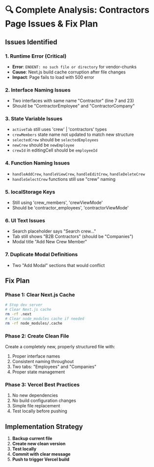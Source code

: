 # 🔍 Complete Analysis: Contractors Page Issues & Fix Plan

## Issues Identified

### 1. **Runtime Error (Critical)**
- **Error**: `ENOENT: no such file or directory` for vendor-chunks
- **Cause**: Next.js build cache corruption after file changes
- **Impact**: Page fails to load with 500 error

### 2. **Interface Naming Issues**
- Two interfaces with same name "Contractor" (line 7 and 23)
- Should be "ContractorEmployee" and "ContractorCompany"

### 3. **State Variable Issues**  
- `activeTab` still uses 'crew' | 'contractors' types
- `crewMembers` state name not updated to match new structure
- `selectedCrew` should be `selectedEmployees`
- `newCrew` should be `newEmployee`
- `crewId` in editingCell should be `employeeId`

### 4. **Function Naming Issues**
- `handleAddCrew`, `handleViewCrew`, `handleEditCrew`, `handleDeleteCrew`
- `handleSelectCrew` functions still use "crew" naming

### 5. **localStorage Keys**
- Still using 'crew_members', 'crewViewMode'
- Should be 'contractor_employees', 'contractorViewMode'

### 6. **UI Text Issues**
- Search placeholder says "Search crew..."
- Tab still shows "B2B Contractors" (should be "Companies")
- Modal title "Add New Crew Member"

### 7. **Duplicate Modal Definitions**
- Two "Add Modal" sections that would conflict

## Fix Plan

### Phase 1: Clear Next.js Cache
```bash
# Stop dev server
# Clear Next.js cache
rm -rf .next
# Clear node_modules cache if needed
rm -rf node_modules/.cache
```

### Phase 2: Create Clean File
Create a completely new, properly structured file with:
1. Proper interface names
2. Consistent naming throughout
3. Two tabs: "Employees" and "Companies"
4. Proper state management

### Phase 3: Vercel Best Practices
1. No new dependencies
2. No build configuration changes
3. Simple file replacement
4. Test locally before pushing

## Implementation Strategy

1. **Backup current file**
2. **Create new clean version**
3. **Test locally**
4. **Commit with clear message**
5. **Push to trigger Vercel build**
